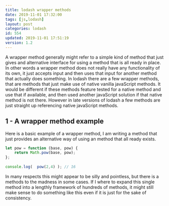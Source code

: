 ```yaml
---
title: lodash wrapper methods
date: 2019-11-01 17:32:00
tags: [js,lodash]
layout: post
categories: lodash
id: 554
updated: 2019-11-01 17:51:19
version: 1.2
---
```


A wrapper method generally might refer to a simple kind of method that just gives and alternative interface for using a method that is all ready in place. In other words a wrapper method does not really have any functionality of its own, it just accepts input and then uses that input for another method that actually does something. In lodash there are a few wrapper methods, that are methods that just make use of native vanilla javaScript methods. It would be different if these methods feature tested for a native method and use that if available, and then used another javaScript solution if that native method is not there. However in late versions of lodash a few methods are just straight up referencing native javaScript methods.

<!-- more -->

## 1 - A wrapper method example

Here is a basic example of a wrapper method, I am writing a method that just provides an alternative way of using an method that all ready exists.

```js
let pow = function (base, pow) {
    return Math.pow(base, pow);
};
 
console.log(  pow(2,4) ); // 16
```

In many respects this might appear to be silly and pointless, but there is a methods to the madness in some cases. If I where to expand this single method into a lengthly framework of hundreds of methods, it might still make sense to do something like this even if it is just for the sake of consistency.